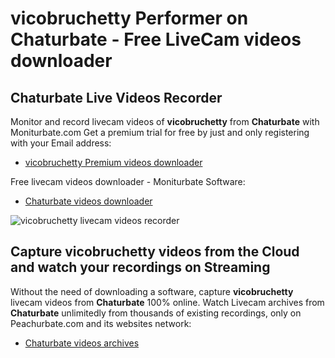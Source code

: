 # vicobruchetty Performer on Chaturbate - Free LiveCam videos downloader

## Chaturbate Live Videos Recorder

Monitor and record livecam videos of **vicobruchetty** from **Chaturbate** with Moniturbate.com
Get a premium trial for free by just and only registering with your Email address:
* [vicobruchetty Premium videos downloader](https://moniturbate.com/request-demo-licence-key.html)

Free livecam videos downloader - Moniturbate Software:
* [Chaturbate videos downloader](https://moniturbate.com/moniturbate-download-software.html)

![vicobruchetty livecam videos recorder](https://peachurnet.com/templates/moniturbate-software.png)


## Capture vicobruchetty videos from the Cloud and watch your recordings on Streaming

Without the need of downloading a software, capture **vicobruchetty** livecam videos from **Chaturbate** 100% online.
Watch Livecam archives from **Chaturbate** unlimitedly from thousands of existing recordings, only on Peachurbate.com and its websites network:
* [Chaturbate videos archives](https://peachurnet.com/)